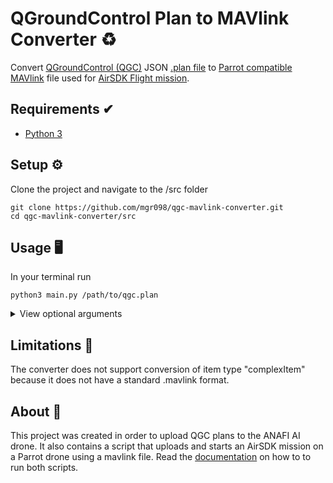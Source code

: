 # QGroundControl Plan to MAVlink Converter ♻️
Convert [QGroundControl (QGC)](http://qgroundcontrol.com/) JSON [.plan file]() to [Parrot compatible MAVlink](https://developer.parrot.com/docs/mavlink-flightplan/overview.html) file used for [AirSDK Flight mission](https://developer.parrot.com/docs/airsdk/general/overview.html). 

## Requirements ✔

* [Python 3](https://www.python.org/)

## Setup ⚙️

Clone the project and navigate to the /src folder
```
git clone https://github.com/mgr098/qgc-mavlink-converter.git
cd qgc-mavlink-converter/src
```
## Usage 🖥
In your terminal run
```
python3 main.py /path/to/qgc.plan
```


<details>
<summary> View optional arguments </summary>
<br>

```
python3 main.py --help
```
Output
```
usage: main.py [-h] [--out OUT] [--version VERSION]
               [--takeoff TAKEOFF]
               filepath

Convert QGC .plan to .mavlink format

positional arguments:
  filepath           Usage: python3 main.py </path/to/file/>

optional arguments:
  -h, --help         show this help message and exit
  --out OUT          MAVlink filename
  --version VERSION  MAVlink version
  --takeoff TAKEOFF  Add takeoff at start of mavlink
```
Example usecase of optional arguments

```
python3 main.py qgc.plan --out output.mavlink --version 120 --takeoff True
```
</details>

## Limitations 🚨

The converter does not support conversion of item type "complexItem" because it does not have a standard .mavlink format.

## About 📝

This project was created in order to upload QGC plans to the ANAFI AI drone. It also contains a script that uploads and starts an AirSDK mission on a Parrot drone using a mavlink file. Read the [documentation](./src/README.md) on how to to run both scripts. 

